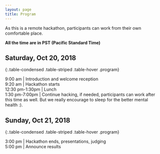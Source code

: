 ```yaml
---
layout: page
title: Program
---
```


As this is a remote hackathon, participants can work from their own comfortable place.

**All the time are in PST (Pacific Standard Time)**   

## Saturday, Oct 20, 2018

{:.table-condensed .table-striped .table-hover .program}

9:00 am | Introduction and welcome reception  
9:20 am | Hackathon starts  
12:30 pm-1:30pm | Lunch  
1:30 pm-7:00pm | Continue hacking, if needed, participants can work after this time as well. But we really encourage to sleep for the better mental health :). 

## Sunday, Oct 21, 2018

{:.table-condensed .table-striped .table-hover .program}

3:00 pm | Hackathon ends, presentations, judging   
5:00 pm | Announce results   

